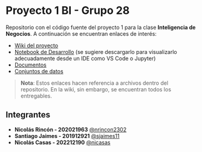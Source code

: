 # Proyecto 1 BI - Grupo 28

Repositorio con el código fuente del proyecto 1 para la clase **Inteligencia de Negocios**. A continuación se encuentran enlaces de interés:

- [Wiki del proyecto](https://github.com/nrincon2302/BI-Proyecto1-G27/wiki)
- [Notebook de Desarrollo](https://github.com/nrincon2302/BI-Proyecto1-G27/blob/main/source/BI_Proy1_Etapa1_G27.ipynb) (se sugiere descargarlo para visualizarlo adecuadamente desde un IDE como VS Code o Jupyter)
- [Documentos](https://github.com/nrincon2302/BI-Proyecto1-G27/tree/main/docs)
- [Conjuntos de datos](https://github.com/nrincon2302/BI-Proyecto1-G27/tree/main/data)

> **Nota**: Estos enlaces hacen referencia a archivos dentro del repositorio. En la wiki, sin embargo, se encuentran todos los entregables.



## Integrantes

- **Nicolás Rincón - 202021963** [@nrincon2302](https://github.com/nrincon2302)
- **Santiago Jaimes - 201912921** [@sjaimes11](https://github.com/sjaimes11)
- **Nicolás Casas - 202212190** [@nicasas](https://github.com/nicasas)
